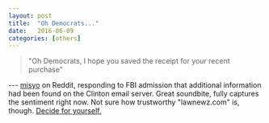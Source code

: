 ```yaml
---
layout: post
title:  "Oh Democrats..."
date:   2016-06-09
categories: [others]
---
```


> "Oh Democrats, I hope you saved the receipt for your recent purchase"

--- [misyo](https://www.reddit.com/r/politics/comments/4n8gwp/fbi_admits_finding_additional_info_on_clinton/d41ws5n) on Reddit, responding to FBI admission that additional information had been found on the Clinton email server. Great soundbite, fully captures the sentiment right now. Not sure how trustworthy "lawnewz.com" is, though. [Decide for yourself.](http://lawnewz.com/high-profile/fbi-admits-finding-additional-info-on-clinton-server-during-e-mail-investigation/)
